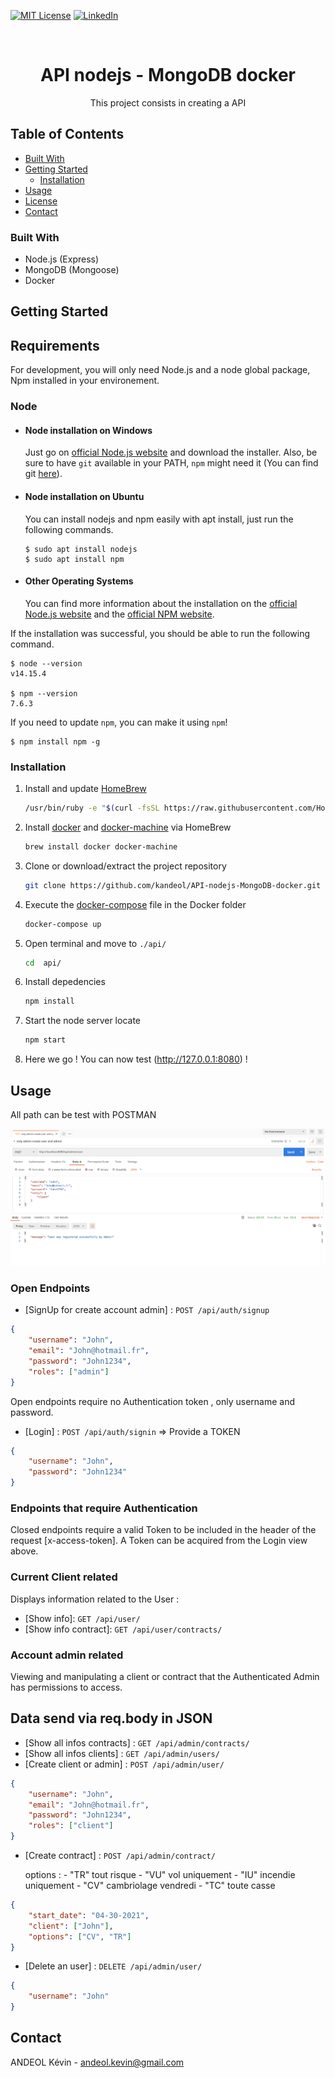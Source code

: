 <!--
*** Thanks for checking out this README Template. If you have a suggestion that would
*** make this better, please fork the repo and create a pull request or simply open
*** an issue with the tag "enhancement".
*** Thanks again! Now go create something AMAZING! :D
-->

<!-- PROJECT SHIELDS -->
<!--
*** I'm using markdown "reference style" links for readability.
*** Reference links are enclosed in brackets [ ] instead of parentheses ( ).
*** See the bottom of this document for the declaration of the reference variables
*** for contributors-url, forks-url, etc. This is an optional, concise syntax you may use.
*** https://www.markdownguide.org/basic-syntax/#reference-style-links
-->

[![MIT License][license-shield]][license-url]
[![LinkedIn][linkedin-shield]][linkedin-url]

<!-- PROJECT LOGO -->
<br />
<p align="center">
  <h1 align="center">API nodejs - MongoDB docker</h1>
  <p align="center">
    This project consists in creating a API
    <br />
  </p>
</p>

<!-- TABLE OF CONTENTS -->

## Table of Contents

-   [Built With](#built-with)
-   [Getting Started](#getting-started)
    -   [Installation](#installation)
-   [Usage](#usage)
-   [License](#license)
-   [Contact](#contact)

<!-- ABOUT THE PROJECT -->

### Built With

-   Node.js (Express)
-   MongoDB (Mongoose)
-   Docker

<!-- GETTING STARTED -->

## Getting Started

## Requirements

For development, you will only need Node.js and a node global package, Npm installed in your environement.

### Node

-   #### Node installation on Windows

    Just go on [official Node.js website](https://nodejs.org/) and download the installer.
    Also, be sure to have `git` available in your PATH, `npm` might need it (You can find git [here](https://git-scm.com/)).

-   #### Node installation on Ubuntu

    You can install nodejs and npm easily with apt install, just run the following commands.

        $ sudo apt install nodejs
        $ sudo apt install npm

-   #### Other Operating Systems
    You can find more information about the installation on the [official Node.js website](https://nodejs.org/) and the [official NPM website](https://npmjs.org/).

If the installation was successful, you should be able to run the following command.

    $ node --version
    v14.15.4

    $ npm --version
    7.6.3

If you need to update `npm`, you can make it using `npm`!

    $ npm install npm -g

### Installation

1. Install and update [HomeBrew](https://brew.sh/)

    ```bash
    /usr/bin/ruby -e "$(curl -fsSL https://raw.githubusercontent.com/Homebrew/install/master/install)" && brew update
    ```

2. Install [docker](https://www.docker.com/) and [docker-machine](https://docs.docker.com/machine/) via HomeBrew

    ```bash
    brew install docker docker-machine
    ```

3. Clone or download/extract the project repository

    ```bash
    git clone https://github.com/kandeol/API-nodejs-MongoDB-docker.git
    ```

4. Execute the [docker-compose](https://docs.docker.com/compose/) file in the Docker folder

    ```bash
    docker-compose up
    ```

5. Open terminal and move to `./api/`

    ```bash
    cd  api/
    ```

6. Install depedencies

    ```bash
    npm install
    ```

7. Start the node server locate

    ```bash
    npm start
    ```

8. Here we go ! You can now test (http://127.0.0.1:8080) !

## Usage

All path can be test with POSTMAN

![Product Name Screen Shot][product-screenshot]

### Open Endpoints

-   [SignUp for create account admin] : `POST /api/auth/signup`

```json
{
    "username": "John",
    "email": "John@hotmail.fr",
    "password": "John1234",
    "roles": ["admin"]
}
```

Open endpoints require no Authentication token , only username and password.

-   [Login] : `POST /api/auth/signin` => Provide a TOKEN

```json
{
    "username": "John",
    "password": "John1234"
}
```

### Endpoints that require Authentication

Closed endpoints require a valid Token to be included in the header of the
request [x-access-token]. A Token can be acquired from the Login view above.

### Current Client related

Displays information related to the User :

-   [Show info]: `GET /api/user/`
-   [Show info contract]: `GET /api/user/contracts/`

### Account admin related

Viewing and manipulating a client or contract that the Authenticated Admin
has permissions to access.

## Data send via req.body in JSON

-   [Show all infos contracts] : `GET /api/admin/contracts/`
-   [Show all infos clients] : `GET /api/admin/users/`
-   [Create client or admin] : `POST /api/admin/user/`

```json
{
    "username": "John",
    "email": "John@hotmail.fr",
    "password": "John1234",
    "roles": ["client"]
}
```

-   [Create contract] : `POST /api/admin/contract/`

    options : - "TR" tout risque - "VU" vol uniquement - "IU" incendie uniquement - "CV" cambriolage vendredi - "TC" toute casse

```json
{
    "start_date": "04-30-2021",
    "client": ["John"],
    "options": ["CV", "TR"]
}
```

-   [Delete an user] : `DELETE /api/admin/user/`

```json
{
    "username": "John"
}
```

<!-- CONTACT -->

## Contact

ANDEOL Kévin - andeol.kevin@gmail.com

<!-- MARKDOWN LINKS & IMAGES -->
<!-- https://www.markdownguide.org/basic-syntax/#reference-style-links -->

[contributors-shield]: https://img.shields.io/github/contributors/othneildrew/Best-README-Template.svg?style=flat-square
[contributors-url]: https://github.com/othneildrew/Best-README-Template/graphs/contributors
[forks-shield]: https://img.shields.io/github/forks/othneildrew/Best-README-Template.svg?style=flat-square
[forks-url]: https://github.com/othneildrew/Best-README-Template/network/members
[stars-shield]: https://img.shields.io/github/stars/othneildrew/Best-README-Template.svg?style=flat-square
[stars-url]: https://github.com/othneildrew/Best-README-Template/stargazers
[issues-shield]: https://img.shields.io/github/issues/othneildrew/Best-README-Template.svg?style=flat-square
[issues-url]: https://github.com/othneildrew/Best-README-Template/issues
[license-shield]: https://img.shields.io/github/license/othneildrew/Best-README-Template.svg?style=flat-square
[license-url]: https://github.com/othneildrew/Best-README-Template/blob/master/LICENSE.txt
[linkedin-shield]: https://img.shields.io/badge/-LinkedIn-black.svg?style=flat-square&logo=linkedin&colorB=555
[linkedin-url]: https://www.linkedin.com/in/k%C3%A9vin-andeol-544723195/
[product-screenshot]: images/postman.png

```

```
